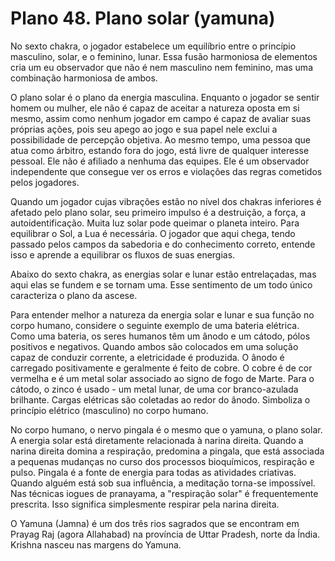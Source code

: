 # Plano 48. Plano solar (yamuna)

No sexto chakra, o jogador estabelece um equilíbrio entre o princípio masculino, solar, e o feminino, lunar. Essa fusão harmoniosa de elementos cria um eu observador que não é nem masculino nem feminino, mas uma combinação harmoniosa de ambos.

O plano solar é o plano da energia masculina. Enquanto o jogador se sentir homem ou mulher, ele não é capaz de aceitar a natureza oposta em si mesmo, assim como nenhum jogador em campo é capaz de avaliar suas próprias ações, pois seu apego ao jogo e sua papel nele exclui a possibilidade de percepção objetiva. Ao mesmo tempo, uma pessoa que atua como árbitro, estando fora do jogo, está livre de qualquer interesse pessoal. Ele não é afiliado a nenhuma das equipes. Ele é um observador independente que consegue ver os erros e violações das regras cometidos pelos jogadores.

Quando um jogador cujas vibrações estão no nível dos chakras inferiores é afetado pelo plano solar, seu primeiro impulso é a destruição, a força, a autoidentificação. Muita luz solar pode queimar o planeta inteiro. Para equilibrar o Sol, a Lua é necessária. O jogador que aqui chega, tendo passado pelos campos da sabedoria e do conhecimento correto, entende isso e aprende a equilibrar os fluxos de suas energias.

Abaixo do sexto chakra, as energias solar e lunar estão entrelaçadas, mas aqui elas se fundem e se tornam uma. Esse sentimento de um todo único caracteriza o plano da ascese.

Para entender melhor a natureza da energia solar e lunar e sua função no corpo humano, considere o seguinte exemplo de uma bateria elétrica. Como uma bateria, os seres humanos têm um ânodo e um cátodo, pólos positivos e negativos. Quando ambos são colocados em uma solução capaz de conduzir corrente, a eletricidade é produzida. O ânodo é carregado positivamente e geralmente é feito de cobre. O cobre é de cor vermelha e é um metal solar associado ao signo de fogo de Marte. Para o cátodo, o zinco é usado - um metal lunar, de uma cor branco-azulada brilhante. Cargas elétricas são coletadas ao redor do ânodo. Simboliza o princípio elétrico (masculino) no corpo humano.

No corpo humano, o nervo pingala é o mesmo que o yamuna, o plano solar. A energia solar está diretamente relacionada à narina direita. Quando a narina direita domina a respiração, predomina a pingala, que está associada a pequenas mudanças no curso dos processos bioquímicos, respiração e pulso. Pingala é a fonte de energia para todas as atividades criativas. Quando alguém está sob sua influência, a meditação torna-se impossível. Nas técnicas iogues de pranayama, a "respiração solar" é frequentemente prescrita. Isso significa simplesmente respirar pela narina direita.

O Yamuna (Jamna) é um dos três rios sagrados que se encontram em Prayag Raj (agora Allahabad) na província de Uttar Pradesh, norte da Índia. Krishna nasceu nas margens do Yamuna.
